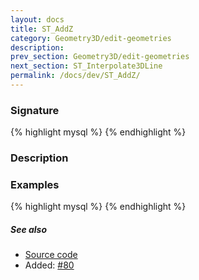 ```yaml
---
layout: docs
title: ST_AddZ
category: Geometry3D/edit-geometries
description: 
prev_section: Geometry3D/edit-geometries
next_section: ST_Interpolate3DLine
permalink: /docs/dev/ST_AddZ/
---
```


### Signature

{% highlight mysql %}
{% endhighlight %}

### Description

### Examples

{% highlight mysql %}
{% endhighlight %}

##### See also

* <a href="https://github.com/irstv/H2GIS/blob/master/h2spatial-ext/src/main/java/org/h2gis/h2spatialext/function/spatial/edit/ST_AddZ.java" target="_blank">Source code</a>
* Added: <a href="https://github.com/irstv/H2GIS/pull/80" target="_blank">#80</a>
